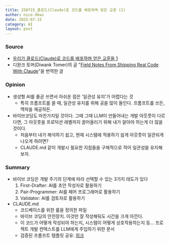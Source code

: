 ```yaml
---
title: 250715_클로드(Claude)로 코드를 배포하며 얻은 교훈 (1)
author: nice-dkws
date: 2025-07-15
category: AI
layout: post
---
```

### Source
* [우리가 클로드(Claude)로 코드를 배포하며 얻은 교훈들 1](https://share.google/XcMRO8AxSmwKaNYAZ)
* 디완크 토머(Diwank Tomer)의 글 "[Field Notes From Shipping Real Code With Claude](https://diwank.space/field-notes-from-shipping-real-code-with-claude)"을 번역한 글

### Opinion
* 생성형 AI를 줄곧 쓰면서 아쉬운 점은 '일관성 유지'가 어렵다는 것
	* 특히 프롬프트를 쓸 때, 일관성 유지를 위해 공을 많이 들인다. 프롬프트를 쓰든, 맥락을 제공하든.
* 바이브코딩도 마찬가지일 것이다. 그때 그때 LLM이 만들어내는 개발 아웃풋이 다르다면, 그 아웃풋을 프로덕션 레벨까지 끌어올리기 위해 내가 알아야 하는게 더 많을 것이다.
	* 처음부터 내가 해석하기 쉽고, 현재 시스템에 적용하기 쉽게 아웃풋이 일관되게 나오게 하려면?
	* CLAUDE.md 같이 개발시 필요한 지침들을 구체적으로 적어 일관성을 유지해보자.

### Summary
* 바이브 코딩은 개발 주기의 단계에 따라 선택할 수 있는 3가지 태도가 있다
	1. First-Drafter: AI를 초안 작성자로 활용하기
	2. Pair-Programmer: AI를 페어 프로그래머로 활용하기
	3. Validator: AI를 검토자로 활용하기
* CLAUDE.md
	* 코드베이스를 위한 룰을 정의한 파일
	* 바이브 코딩의 안전장치. 이것만 잘 작성해둬도 시간을 크게 아낀다.
	* 이 코드가 어떻게 작성되야 하는지, 시스템이 어떻게 상호작용하는지 등... 프로젝트 개발 컨텍스트를 LLM에게 주입하기 위한 문서
	* 검증된 프롬프트 템플릿 공유: [링크](https://github.com/julep-ai/julep/blob/main/AGENTS.md)